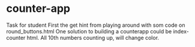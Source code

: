 # counter-app
Task for student
First the get hint from playing around with som code on round_buttons.html
One solution to building a counterapp could be index-counter html. All 10th numbers counting up, will change color.

